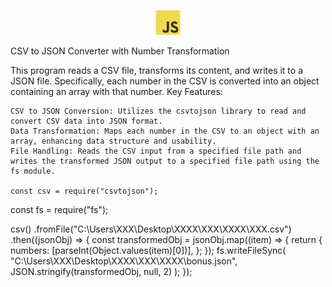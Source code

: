 <p align="center"> <a href="https://developer.mozilla.org/en-US/docs/Web/JavaScript" target="_blank" rel="noreferrer"> <img src="https://raw.githubusercontent.com/devicons/devicon/master/icons/javascript/javascript-original.svg" alt="javascript" width="40" height="40"/> </a> </p>

CSV to JSON Converter with Number Transformation

This program reads a CSV file, transforms its content, and writes it to a JSON file. Specifically, each number in the CSV is converted into an object containing an array with that number.
Key Features:

    CSV to JSON Conversion: Utilizes the csvtojson library to read and convert CSV data into JSON format.
    Data Transformation: Maps each number in the CSV to an object with an array, enhancing data structure and usability.
    File Handling: Reads the CSV input from a specified file path and writes the transformed JSON output to a specified file path using the fs module.

    const csv = require("csvtojson");
    
const fs = require("fs");

csv()
  .fromFile("C:\\Users\\XXX\\Desktop\\XXXX\\XXX\\XXXX\\XXX.csv")
  .then((jsonObj) => {
    const transformedObj = jsonObj.map((item) => {
      return {
        numbers: [parseInt(Object.values(item)[0])],
      };
    });
    fs.writeFileSync(
      "C:\\Users\\XXX\\Desktop\\XXXX\\XXX\\XXXX\\bonus.json",
      JSON.stringify(transformedObj, null, 2)
    );
  });

